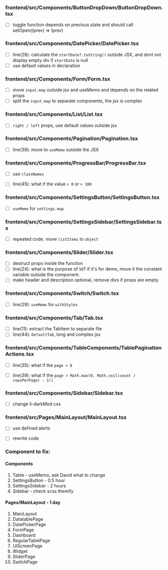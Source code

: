 ### frontend/src/Components/ButtonDropDown/ButtonDropDown.tsx

- [ ] toggle function depends on previous state and should call setOpen((prev) => !prev)

### frontend/src/Components/DatePicker/DatePicker.tsx

- [ ] line(28): calculate the `startDate?.toString()` outside JSX, and dont not display empty div if `startDate` is null
- [ ] use default values in declaration

### frontend/src/Components/Form/Form.tsx

- [ ] move `input.map` outside jsx and useMemo and depends on the related props
- [ ] split the `input.map` to separate components, the jsx is complex

### frontend/src/Components/List/List.tsx

- [ ] `right / left` props, use default values outside jsx

### frontend/src/Components/Pagination/Pagination.tsx

- [ ] line(39): move to `useMemo` outside the JSX

### frontend/src/Components/ProgressBar/ProgressBar.tsx

- [ ] use `classNames`
- [ ] line(45): what if the value `< 0` or `> 100`


### frontend/src/Components/SettingsButton/SettingsButton.tsx

- [ ] `useMemo` for `settings.map`

### frontend/src/Components/SettingsSidebar/SettingsSidebar.tsx

- [ ] repeated code. move `listItems` to `object`

### frontend/src/Components/Slider/Slider.tsx

- [ ] destruct props inside the function
- [ ] line(24): what is the purpose of `50`? if it's for demo, move it the constant variable outside the component.
- [ ] make header and description optional, remove divs if props are empty

### frontend/src/Components/Switch/Switch.tsx

- [ ] line(29): `useMemo` for `withStyles`

### frontend/src/Components/Tab/Tab.tsx

- [ ] line(11): extract the TabItem to separate file
- [ ] line(44): `DefaultTab`, long and complex jsx

### frontend/src/Components/TableComponents/TablePaginationActions.tsx

- [ ] line(35): what if the `page < 0`
- [ ] line(39): what if the `page > Math.max(0, Math.ceil(count / rowsPerPage) - 1))`


### frontend/src/Components/Sidebar/Sidebar.tsx

- [ ] change li-darkMod css

### frontend/src/Pages/MainLayout/MainLayout.tsx

- [ ] use defined alerts
- [ ] rewrite code


### Component to fix:

#### Components
1. Table - useMemo, ask David what to change
2. SettingsButton - 0.5 hour
3. SettingsSidebar - 2 hours
4. Sidebar - check scss themify

#### Pages/MainLayout - 1 day
1. MainLayout
2. DatatablePage
3. DatePickerPage
4. FormPage
5. Dashboard
6. RegularTablePage
7. UIScreenPage
8. Widget
9. SliderPage
10. SwitchPage

